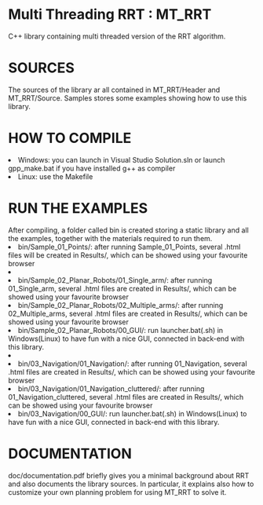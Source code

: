 <h1> Multi Threading RRT : MT_RRT </h1> 
C++ library containing multi threaded version of the RRT algorithm.

<h1> SOURCES</h1>

The sources of the library ar all contained in MT_RRT/Header and  MT_RRT/Source.
Samples stores some examples showing how to use this library.

<h1> HOW TO COMPILE </h1> 
<li> Windows: you can launch in Visual Studio Solution.sln or launch gpp_make.bat if you have installed g++ as compiler </li>
<li> Linux: use the Makefile </li> 

<h1> RUN THE EXAMPLES </h1>
After compiling, a folder called bin is created storing a static library and all the examples, together with the materials required to run them.
<li> bin/Sample_01_Points/: after running Sample_01_Points, several .html files will be created in Results/, which can be showed using your favourite browser </li>
<li> 
<li> bin/Sample_02_Planar_Robots/01_Single_arm/:  after running 01_Single_arm, several .html files are created in Results/, which can be showed using your favourite browser </li>
<li> bin/Sample_02_Planar_Robots/02_Multiple_arms/:  after running 02_Multiple_arms, several .html files are created in Results/, which can be showed using your favourite browser </li>
<li> bin/Sample_02_Planar_Robots/00_GUI/:  run launcher.bat(.sh) in Windows(Linux) to have fun with a nice GUI, connected in back-end with this library. </li> 
</li>
<li> 
<li> bin/03_Navigation/01_Navigation/:  after running 01_Navigation, several .html files are created in Results/, which can be showed using your favourite browser </li>
<li> bin/03_Navigation/01_Navigation_cluttered/:  after running 01_Navigation_cluttered, several .html files are created in Results/, which can be showed using your favourite browser </li>
<li> bin/03_Navigation/00_GUI/:  run launcher.bat(.sh) in Windows(Linux) to have fun with a nice GUI, connected in back-end with this library. </li> 
</li>

<h1> DOCUMENTATION </h1>

doc/documentation.pdf briefly gives you a minimal background about RRT and also documents the library sources. In particular, it explains also how to customize your own planning problem for using MT_RRT to solve it.
